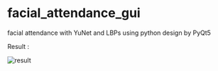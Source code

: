 # facial_attendance_gui
facial attendance with YuNet and LBPs using python design by PyQt5

Result : 

![result](image_process/img_crop.ipg)

